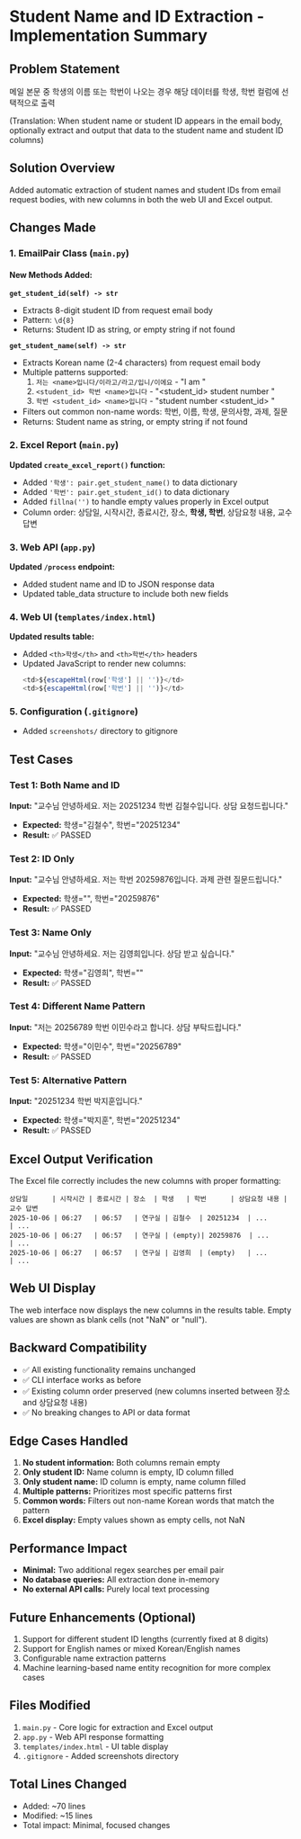 # Student Name and ID Extraction - Implementation Summary

## Problem Statement
메일 본문 중 학생의 이름 또는 학번이 나오는 경우 해당 데이터를 학생, 학번 컬럼에 선택적으로 출력

(Translation: When student name or student ID appears in the email body, optionally extract and output that data to the student name and student ID columns)

## Solution Overview

Added automatic extraction of student names and student IDs from email request bodies, with new columns in both the web UI and Excel output.

## Changes Made

### 1. EmailPair Class (`main.py`)

#### New Methods Added:

**`get_student_id(self) -> str`**
- Extracts 8-digit student ID from request email body
- Pattern: `\d{8}`
- Returns: Student ID as string, or empty string if not found

**`get_student_name(self) -> str`**
- Extracts Korean name (2-4 characters) from request email body
- Multiple patterns supported:
  1. `저는 <name>입니다/이라고/라고/입니/이에요` - "I am <name>"
  2. `<student_id> 학번 <name>입니다` - "<student_id> student number <name>"
  3. `학번 <student_id> <name>입니다` - "student number <student_id> <name>"
- Filters out common non-name words: 학번, 이름, 학생, 문의사항, 과제, 질문
- Returns: Student name as string, or empty string if not found

### 2. Excel Report (`main.py`)

**Updated `create_excel_report()` function:**
- Added `'학생': pair.get_student_name()` to data dictionary
- Added `'학번': pair.get_student_id()` to data dictionary
- Added `fillna('')` to handle empty values properly in Excel output
- Column order: 상담일, 시작시간, 종료시간, 장소, **학생, 학번**, 상담요청 내용, 교수 답변

### 3. Web API (`app.py`)

**Updated `/process` endpoint:**
- Added student name and ID to JSON response data
- Updated table_data structure to include both new fields

### 4. Web UI (`templates/index.html`)

**Updated results table:**
- Added `<th>학생</th>` and `<th>학번</th>` headers
- Updated JavaScript to render new columns:
  ```javascript
  <td>${escapeHtml(row['학생'] || '')}</td>
  <td>${escapeHtml(row['학번'] || '')}</td>
  ```

### 5. Configuration (`.gitignore`)

- Added `screenshots/` directory to gitignore

## Test Cases

### Test 1: Both Name and ID
**Input:** "교수님 안녕하세요. 저는 20251234 학번 김철수입니다. 상담 요청드립니다."
- **Expected:** 학생="김철수", 학번="20251234"
- **Result:** ✅ PASSED

### Test 2: ID Only
**Input:** "교수님 안녕하세요. 저는 학번 20259876입니다. 과제 관련 질문드립니다."
- **Expected:** 학생="", 학번="20259876"
- **Result:** ✅ PASSED

### Test 3: Name Only
**Input:** "교수님 안녕하세요. 저는 김영희입니다. 상담 받고 싶습니다."
- **Expected:** 학생="김영희", 학번=""
- **Result:** ✅ PASSED

### Test 4: Different Name Pattern
**Input:** "저는 20256789 학번 이민수라고 합니다. 상담 부탁드립니다."
- **Expected:** 학생="이민수", 학번="20256789"
- **Result:** ✅ PASSED

### Test 5: Alternative Pattern
**Input:** "20251234 학번 박지훈입니다."
- **Expected:** 학생="박지훈", 학번="20251234"
- **Result:** ✅ PASSED

## Excel Output Verification

The Excel file correctly includes the new columns with proper formatting:

```
상담일      | 시작시간 | 종료시간 | 장소  | 학생   | 학번      | 상담요청 내용 | 교수 답변
2025-10-06 | 06:27   | 06:57   | 연구실 | 김철수  | 20251234  | ...          | ...
2025-10-06 | 06:27   | 06:57   | 연구실 | (empty)| 20259876  | ...          | ...
2025-10-06 | 06:27   | 06:57   | 연구실 | 김영희  | (empty)   | ...          | ...
```

## Web UI Display

The web interface now displays the new columns in the results table. Empty values are shown as blank cells (not "NaN" or "null").

## Backward Compatibility

- ✅ All existing functionality remains unchanged
- ✅ CLI interface works as before
- ✅ Existing column order preserved (new columns inserted between 장소 and 상담요청 내용)
- ✅ No breaking changes to API or data format

## Edge Cases Handled

1. **No student information:** Both columns remain empty
2. **Only student ID:** Name column is empty, ID column filled
3. **Only student name:** ID column is empty, name column filled
4. **Multiple patterns:** Prioritizes most specific patterns first
5. **Common words:** Filters out non-name Korean words that match the pattern
6. **Excel display:** Empty values shown as empty cells, not NaN

## Performance Impact

- **Minimal:** Two additional regex searches per email pair
- **No database queries:** All extraction done in-memory
- **No external API calls:** Purely local text processing

## Future Enhancements (Optional)

1. Support for different student ID lengths (currently fixed at 8 digits)
2. Support for English names or mixed Korean/English names
3. Configurable name extraction patterns
4. Machine learning-based name entity recognition for more complex cases

## Files Modified

1. `main.py` - Core logic for extraction and Excel output
2. `app.py` - Web API response formatting
3. `templates/index.html` - UI table display
4. `.gitignore` - Added screenshots directory

## Total Lines Changed

- Added: ~70 lines
- Modified: ~15 lines
- Total impact: Minimal, focused changes
